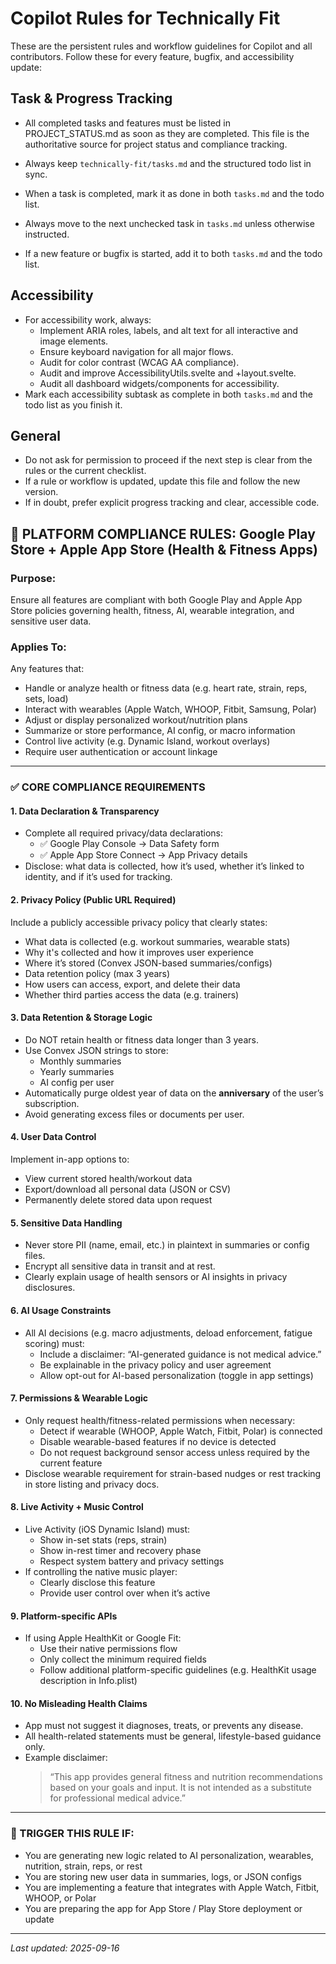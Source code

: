 # Copilot Rules for Technically Fit

These are the persistent rules and workflow guidelines for Copilot and all contributors. Follow these for every feature, bugfix, and accessibility update:

## Task & Progress Tracking

- All completed tasks and features must be listed in PROJECT_STATUS.md as soon as they are completed. This file is the authoritative source for project status and compliance tracking.

- Always keep `technically-fit/tasks.md` and the structured todo list in sync.
- When a task is completed, mark it as done in both `tasks.md` and the todo list.
- Always move to the next unchecked task in `tasks.md` unless otherwise instructed.
- If a new feature or bugfix is started, add it to both `tasks.md` and the todo list.

## Accessibility

- For accessibility work, always:
  - Implement ARIA roles, labels, and alt text for all interactive and image elements.
  - Ensure keyboard navigation for all major flows.
  - Audit for color contrast (WCAG AA compliance).
  - Audit and improve AccessibilityUtils.svelte and +layout.svelte.
  - Audit all dashboard widgets/components for accessibility.
- Mark each accessibility subtask as complete in both `tasks.md` and the todo list as you finish it.

## General

- Do not ask for permission to proceed if the next step is clear from the rules or the current checklist.
- If a rule or workflow is updated, update this file and follow the new version.
- If in doubt, prefer explicit progress tracking and clear, accessible code.

## 📱 PLATFORM COMPLIANCE RULES: Google Play Store + Apple App Store (Health & Fitness Apps)

### Purpose:

Ensure all features are compliant with both Google Play and Apple App Store policies governing health, fitness, AI, wearable integration, and sensitive user data.

### Applies To:

Any features that:

- Handle or analyze health or fitness data (e.g. heart rate, strain, reps, sets, load)
- Interact with wearables (Apple Watch, WHOOP, Fitbit, Samsung, Polar)
- Adjust or display personalized workout/nutrition plans
- Summarize or store performance, AI config, or macro information
- Control live activity (e.g. Dynamic Island, workout overlays)
- Require user authentication or account linkage

---

### ✅ CORE COMPLIANCE REQUIREMENTS

#### 1. **Data Declaration & Transparency**

- Complete all required privacy/data declarations:
  - ✅ Google Play Console → Data Safety form
  - ✅ Apple App Store Connect → App Privacy details
- Disclose: what data is collected, how it’s used, whether it’s linked to identity, and if it’s used for tracking.

#### 2. **Privacy Policy (Public URL Required)**

Include a publicly accessible privacy policy that clearly states:

- What data is collected (e.g. workout summaries, wearable stats)
- Why it's collected and how it improves user experience
- Where it’s stored (Convex JSON-based summaries/configs)
- Data retention policy (max 3 years)
- How users can access, export, and delete their data
- Whether third parties access the data (e.g. trainers)

#### 3. **Data Retention & Storage Logic**

- Do NOT retain health or fitness data longer than 3 years.
- Use Convex JSON strings to store:
  - Monthly summaries
  - Yearly summaries
  - AI config per user
- Automatically purge oldest year of data on the **anniversary** of the user’s subscription.
- Avoid generating excess files or documents per user.

#### 4. **User Data Control**

Implement in-app options to:

- View current stored health/workout data
- Export/download all personal data (JSON or CSV)
- Permanently delete stored data upon request

#### 5. **Sensitive Data Handling**

- Never store PII (name, email, etc.) in plaintext in summaries or config files.
- Encrypt all sensitive data in transit and at rest.
- Clearly explain usage of health sensors or AI insights in privacy disclosures.

#### 6. **AI Usage Constraints**

- All AI decisions (e.g. macro adjustments, deload enforcement, fatigue scoring) must:
  - Include a disclaimer: “AI-generated guidance is not medical advice.”
  - Be explainable in the privacy policy and user agreement
  - Allow opt-out for AI-based personalization (toggle in app settings)

#### 7. **Permissions & Wearable Logic**

- Only request health/fitness-related permissions when necessary:
  - Detect if wearable (WHOOP, Apple Watch, Fitbit, Polar) is connected
  - Disable wearable-based features if no device is detected
  - Do not request background sensor access unless required by the current feature
- Disclose wearable requirement for strain-based nudges or rest tracking in store listing and privacy docs.

#### 8. **Live Activity + Music Control**

- Live Activity (iOS Dynamic Island) must:
  - Show in-set stats (reps, strain)
  - Show in-rest timer and recovery phase
  - Respect system battery and privacy settings
- If controlling the native music player:
  - Clearly disclose this feature
  - Provide user control over when it’s active

#### 9. **Platform-specific APIs**

- If using Apple HealthKit or Google Fit:
  - Use their native permissions flow
  - Only collect the minimum required fields
  - Follow additional platform-specific guidelines (e.g. HealthKit usage description in Info.plist)

#### 10. **No Misleading Health Claims**

- App must not suggest it diagnoses, treats, or prevents any disease.
- All health-related statements must be general, lifestyle-based guidance only.
- Example disclaimer:
  > “This app provides general fitness and nutrition recommendations based on your goals and input. It is not intended as a substitute for professional medical advice.”

---

### 🧠 TRIGGER THIS RULE IF:

- You are generating new logic related to AI personalization, wearables, nutrition, strain, reps, or rest
- You are storing new user data in summaries, logs, or JSON configs
- You are implementing a feature that integrates with Apple Watch, Fitbit, WHOOP, or Polar
- You are preparing the app for App Store / Play Store deployment or update

---

_Last updated: 2025-09-16_
